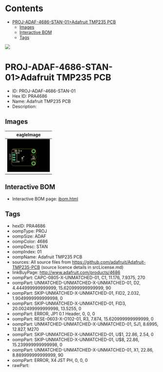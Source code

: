 



Contents
========

* [PROJ-ADAF-4686-STAN-01>Adafruit TMP235 PCB](#proj-adaf-4686-stan-01adafruit-tmp235-pcb)
	* [Images](#images)
	* [Interactive BOM](#interactive-bom)
	* [Tags](#tags)
  
![][im]
# PROJ-ADAF-4686-STAN-01>Adafruit TMP235 PCB

- ID: PROJ-ADAF-4686-STAN-01
- Hex ID: PRA4686
- Name: Adafruit TMP235 PCB
- Description: 

## Images
  
  

|eagleImage|
| :---: |
|[![eagleImage](eagleImage_140.png)](eagleImage_600.png)|

## Interactive BOM

- Interactive BOM page: [ibom.html](kicad/bom/ibom.html)

## Tags

- hexID: PRA4686
- oompType: PROJ
- oompSize: ADAF
- oompColor: 4686
- oompDesc: STAN
- oompIndex: 01
- oompName: Adafruit TMP235 PCB
- sources: All source files from https://github.com/adafruit/Adafruit-TMP235-PCB (source licence details in srcLicense.md)
- linkBuyPage: http://www.adafruit.com/products/4686
- oompPart: CAPC-0805-X-UNMATCHED-01, C1, 11.176, 7.9375, 270
- oompPart: UNMATCHED-UNMATCHED-X-UNMATCHED-01, D2, 4.444999999999999, 15.620999999999999, 90
- oompPart: SKIP-UNMATCHED-X-UNMATCHED-01, FID2, 2.032, 1.9049999999999998, 0
- oompPart: SKIP-UNMATCHED-X-UNMATCHED-01, FID3, 20.002499999999998, 13.5255, 0
- oompPart: ERROR, JP1 0.1 Header, 0, 0, 0
- oompPart: RESE-0603-X-O102-01, R3, 7.874, 15.620999999999999, 0
- oompPart: UNMATCHED-UNMATCHED-X-UNMATCHED-01, SJ1, 8.6995, 12.827, M270
- oompPart: SKIP-UNMATCHED-X-UNMATCHED-01, U$1, 22.86, 2.54, 0
- oompPart: SKIP-UNMATCHED-X-UNMATCHED-01, U$8, 22.86, 15.239999999999998, 0
- oompPart: UNMATCHED-UNMATCHED-X-UNMATCHED-01, X1, 22.86, 8.889999999999999, 90
- oompPart: ERROR, X4 JST PH, 0, 0, 0
- rawPart: 



[im]: eagleImage_450.png
